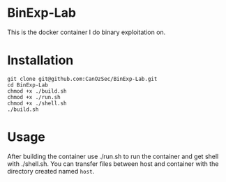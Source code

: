 # BinExp-Lab
This is the docker container I do binary exploitation on.

# Installation

```
git clone git@github.com:CanOzSec/BinExp-Lab.git
cd BinExp-Lab
chmod +x ./build.sh
chmod +x ./run.sh
chmod +x ./shell.sh
./build.sh
```

# Usage

After building the container use ./run.sh to run the container and get shell with ./shell.sh.
You can transfer files between host and container with the directory created named `host`.
